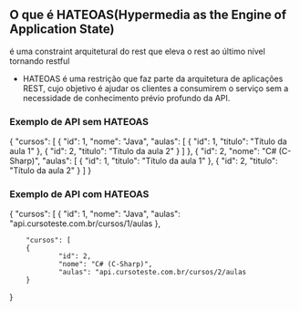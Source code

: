 ## O que é HATEOAS(Hypermedia as the Engine of Application State)

é uma constraint arquitetural do rest que eleva o rest ao último nível tornando restful 

- HATEOAS é uma restrição que faz parte da arquitetura de aplicações REST, cujo objetivo é ajudar os clientes a consumirem o serviço sem a necessidade de conhecimento prévio profundo da API.

###  Exemplo de API sem HATEOAS
{
       "cursos": [
        {
                "id": 1,
                "nome": "Java",
                "aulas": [
                {
                        "id": 1,
                        "titulo": "Título da aula 1"
                },
                {
                        "id": 2,
                        "titulo": "Título da aula 2"
		}
	     ]
	},
	{
                "id": 2,
                "nome": "C# (C-Sharp)",
                "aulas": [
                {
                        "id": 1,
                        "titulo": "Título da aula 1"
                },
                {
                        "id": 2,
                        "titulo": "Título da aula 2"
                }
             ]
        }
  

### Exemplo de API com HATEOAS


{
                "cursos": [
        {
                "id": 1,
                "nome": "Java",
                "aulas": "api.cursoteste.com.br/cursos/1/aulas
        },

        "cursos": [
        {
                "id": 2,
                "nome": "C# (C-Sharp)",
                "aulas": "api.cursoteste.com.br/cursos/2/aulas
        }
}

